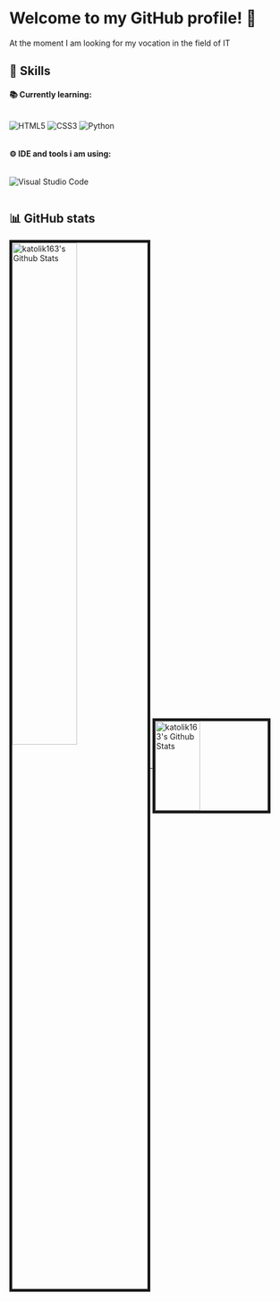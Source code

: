 # Welcome to my GitHub profile! 👋
At the moment I am looking for my vocation in the field of IT

## 💪 Skills
#### 📚 Currently learning:
<div style="display: flex;">

![HTML5](https://img.shields.io/badge/html5-%23E34F26.svg?style=for-the-badge&logo=html5&logoColor=white)
![CSS3](https://img.shields.io/badge/css3-%231572B6.svg?style=for-the-badge&logo=css3&logoColor=white)
![Python](https://img.shields.io/badge/python-3670A0?style=for-the-badge&logo=python&logoColor=white)

</div>

#### ⚙ IDE and tools i am using:
<div style="display: flex;">

![Visual Studio Code](https://img.shields.io/badge/Visual%20Studio%20Code-0078d7.svg?style=for-the-badge&logo=visual-studio-code&logoColor=white)
  
</div>

## 📊 GitHub stats

<a href="https://github.com/katolik163">
<img align="center" width="48%" border="5px solid #555" src="https://github-readme-stats.vercel.app/api?username=katolik163&show_icons=true&theme=merko&include_all_commits=true&count_private=true&custom_title=My+GitHub+Stats" alt="katolik163's Github Stats" />
</a>
<a href="https://github.com/katolik163">
<img align="center" width="40%" height="160px" border="5px solid #555" src="https://github-readme-stats.vercel.app/api/top-langs/?username=katolik163&layout=compact&theme=merko&langs_count=6" alt="katolik163's Github Stats" />
</a>
